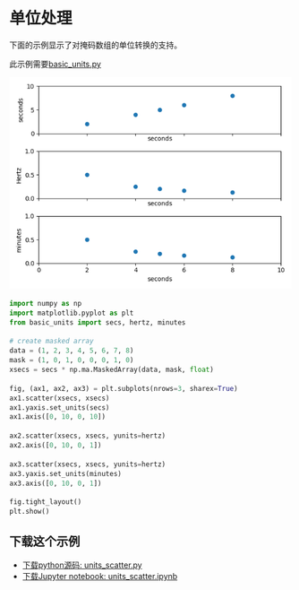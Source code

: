 # 单位处理

下面的示例显示了对掩码数组的单位转换的支持。

此示例需要[basic_units.py](https://matplotlib.org/_downloads/3a73b4cd6e12aa53ff277b1b80d631c1/basic_units.py)

![单位处理示例](/static/images/gallery/sphx_glr_units_scatter_001.png)

```python
import numpy as np
import matplotlib.pyplot as plt
from basic_units import secs, hertz, minutes

# create masked array
data = (1, 2, 3, 4, 5, 6, 7, 8)
mask = (1, 0, 1, 0, 0, 0, 1, 0)
xsecs = secs * np.ma.MaskedArray(data, mask, float)

fig, (ax1, ax2, ax3) = plt.subplots(nrows=3, sharex=True)
ax1.scatter(xsecs, xsecs)
ax1.yaxis.set_units(secs)
ax1.axis([0, 10, 0, 10])

ax2.scatter(xsecs, xsecs, yunits=hertz)
ax2.axis([0, 10, 0, 1])

ax3.scatter(xsecs, xsecs, yunits=hertz)
ax3.yaxis.set_units(minutes)
ax3.axis([0, 10, 0, 1])

fig.tight_layout()
plt.show()
```

## 下载这个示例
            
- [下载python源码: units_scatter.py](https://matplotlib.org/_downloads/units_scatter.py)
- [下载Jupyter notebook: units_scatter.ipynb](https://matplotlib.org/_downloads/units_scatter.ipynb)